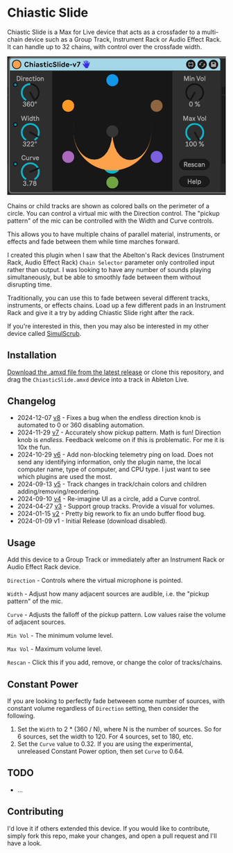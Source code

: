 # Chiastic Slide

Chiastic Slide is a Max for Live device that acts as a crossfader to a multi-chain device such as a Group Track, Instrument Rack or Audio Effect Rack. It can handle up to 32 chains, with control over the crossfade width.

![How it Looks](images/device.gif)

Chains or child tracks are shown as colored balls on the perimeter of a circle. You can control a virtual mic with the Direction control. The "pickup pattern" of the mic can be controlled with the Width and Curve controls.

This allows you to have multiple chains of parallel material, instruments, or effects and fade between them while time marches forward.

I created this plugin when I saw that the Abelton's Rack devices (Instrument Rack, Audio Effect Rack) `Chain Selector` parameter only controlled input rather than output. I was looking to have any number of sounds playing simultaneously, but be able to smoothly fade between them without disrupting time.

Traditionally, you can use this to fade between several different tracks, instruments, or effects chains. Load up a few different pads in an Instrument Rack and give it a try by adding Chiastic Slide right after the rack.

If you're interested in this, then you may also be interested in my other device called [SimulScrub](https://github.com/zsteinkamp/m4l-SimulScrub).

## Installation

[Download the .amxd file from the latest release](https://github.com/zsteinkamp/m4l-ChiasticSlide/releases) or clone this repository, and drag the `ChiasticSlide.amxd` device into a track in Ableton Live.

## Changelog

- 2024-12-07 [v8](https://github.com/zsteinkamp/m4l-ChiasticSlide/releases/download/v8/ChiasticSlide-v8.amxd) - Fixes a bug when the endless direction knob is automated to 0 or 360 disabling automation.
- 2024-11-29 [v7](https://github.com/zsteinkamp/m4l-ChiasticSlide/releases/download/v7/ChiasticSlide-v7.amxd) - Accurately show pickup pattern. Math is fun! Direction knob is _endless_. Feedback welcome on if this is problematic. For me it is 10x the fun.
- 2024-10-29 [v6](https://github.com/zsteinkamp/m4l-ChiasticSlide/releases/download/v6/ChiasticSlide-v6.amxd) - Add non-blocking telemetry ping on load. Does not send any identifying information, only the plugin name, the local computer name, type of computer, and CPU type. I just want to see which plugins are used the most.
- 2024-09-13 [v5](https://github.com/zsteinkamp/m4l-ChiasticSlide/releases/download/v5/ChiasticSlide-v5.amxd) - Track changes in track/chain colors and children adding/removing/reordering.
- 2024-09-10 [v4](https://github.com/zsteinkamp/m4l-ChiasticSlide/releases/download/v4/ChiasticSlide.v4.amxd) - Re-imagine UI as a circle, add a Curve control.
- 2024-04-27 [v3](https://github.com/zsteinkamp/m4l-ChiasticSlide/releases/download/v3/ChiasticSlide.v3.amxd) - Support group tracks. Provide a visual for volumes.
- 2024-01-15 [v2](https://github.com/zsteinkamp/m4l-ChiasticSlide/releases/download/v2/ChiasticSlide.v2.amxd) - Pretty big rework to fix an undo buffer flood bug.
- 2024-01-09 v1 - Initial Release (download disabled).

## Usage

Add this device to a Group Track or immediately after an Instrument Rack or Audio Effect Rack device.

`Direction` - Controls where the virtual microphone is pointed.

`Width` - Adjust how many adjacent sources are audible, i.e. the "pickup pattern" of the mic.

`Curve` - Adjusts the falloff of the pickup pattern. Low values raise the volume of adjacent sources.

`Min Vol` - The minimum volume level.

`Max Vol` - Maximum volume level.

`Rescan` - Click this if you add, remove, or change the color of  tracks/chains.

## Constant Power

If you are looking to perfectly fade betweeen some number of sources, with constant volume regardless of `Direction` setting, then consider the following.

1) Set the `Width` to 2 * (360 / N), where N is the number of sources. So for 6 sources, set the width to 120. For 4 sources, set to 180, etc.
2) Set the `Curve` value to 0.32. If you are using the experimental, unreleased Constant Power option, then set `Curve` to 0.64.

## TODO
- ...

## Contributing

I'd love it if others extended this device. If you would like to contribute, simply fork this repo, make your changes, and open a pull request and I'll have a look.
